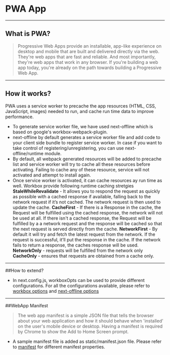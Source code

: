 # PWA App

---

## What is PWA?

> Progressive Web Apps provide an installable, app-like experience on desktop and mobile that are built and delivered directly via the web. They're web apps that are fast and reliable. And most importantly, they're web apps that work in any browser. If you're building a web app today, you're already on the path towards building a Progressive Web App.

---

## How it works?

PWA uses a service worker to precache the app resources (HTML, CSS, JavaScript, images) needed to run, and cache run time data to improve performance.

- To generate service worker file, we have used next-offline which is based on google's workbox-webpack-plugin.
- next-offline by default generates a service worker file and add code to your client side bundle to register service worker. In case if you want to take control of registering/unregistering, you can use next-offline/runtime module.
- By default, all webpack generated resources will be added to precache list and service worker will try to cache all these resources before activating. Failing to cache any of these resource, service will not activated and attempt to install again.
- Once service worker is activated, it can cache resources ay run time as well. Workbox provide following runtime caching stretgies
  **StaleWhileRevalidate** - It allows you to respond the request as quickly as possible with a cached response if available, falling back to the network request if it’s not cached. The network request is then used to update the cache.
  **CacheFirst** - If there is a Response in the cache, the Request will be fulfilled using the cached response, the network will not be used at all. If there isn't a cached response, the Request will be fulfilled by a a network request and the response will be cached so that the next request is served directly from the cache.
  **NetworkFirst** - By default it will try and fetch the latest request from the network. If the request is successful, it’ll put the response in the cache. If the network fails to return a response, the caches response will be used.
  **NetworkOnly** - requests will be fulfilled from the network only
  **CacheOnly** - ensures that requests are obtained from a cache only.

---

##How to extend?

- In next.config.js, workboxOpts can be used to provide different configurations. For all the configurations available, please refer to [workbox options](https://developers.google.com/web/tools/workbox/modules/workbox-webpack-plugin) and [next-offline options](https://www.npmjs.com/package/next-offline)

---

##WebApp Manifest

> The web app manifest is a simple JSON file that tells the browser about your web application and how it should behave when 'installed' on the user's mobile device or desktop. Having a manifest is required by Chrome to show the Add to Home Screen prompt.

- A sample manifest file is added as static/manifest.json file. Please refer to [manifest](https://developers.google.com/web/fundamentals/web-app-manifest/) for different manifest properties.
